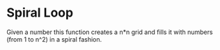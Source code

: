 # Spiral Loop

Given a number <n> this function creates a n*n grid and fills it with numbers (from 1 to n^2) in a spiral fashion.

